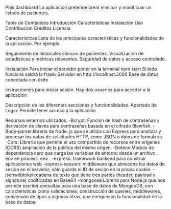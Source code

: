 Phis dashboard
La aplicación pretende crear eliminar y modificuar un listado de pacientes 


Tabla de Contenidos
Introducción
Características
Instalación
Uso
Contribución
Créditos
Licencia


Características
Lista de las principales características y funcionalidades de la aplicación. Por ejemplo:


Seguimiento de historiales clínicos de pacientes.
Visualización de estadísticas y métricas relevantes.
Seguridad de datos y acceso controlado.


Instalación
Para iniciar el servidor poner en la terminal npm start
Si todo funciona saldrá la frase:
Servidor en http://localhost:3000
Base de datos conectada con éxito


Instrucciones para iniciar sesión.
Hay dos usuarios para acceder a la aplicación

Descripción de las diferentes secciones y funcionalidades.
Apartado de Login: Permite tener acceso a la aplicación


Recursos externos utilizados.
-Bcrypt: Función de hash de contraseñas y derivación de claves para contraseñas basada en el cifrado Blowfish.
-Body-parser:librería de Node. js que se utiliza con Express para analizar y procesar los datos de solicitudes HTTP, como JSON o datos de formulario.
-Cors: Libreria que permite el uso compartido de recursos entre orígenes (CORS) ampliación de la política del mismo origen. 
-Dotenv:Módulo de dependencia cero que carga las variables de entorno desde un archivo . env en process. env .
-express: framework backend para construir aplicaciones web 
-express-session: middleware que almacena los datos de sesión en el servidor; sólo guarda el ID de sesión en la propia cookie.
-jsonwebtoken:cadena de texto que tiene tres partes (header, payload y signature) codificadas en Base64
-mongoose:Librería para Node.js que nos permite escribir consultas para una base de datos de MongooDB, con características como validaciones, construcción de queries, middlewares, conversión de tipos y algunas otras, que enriquecen la funcionalidad de la base de datos.